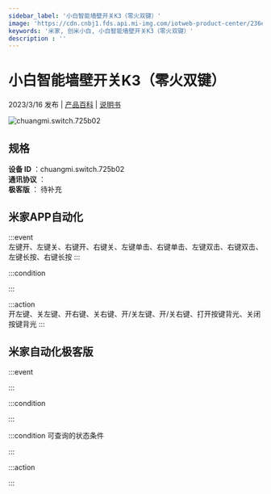 ```yaml
---
sidebar_label: '小白智能墙壁开关K3（零火双键）'
image: 'https://cdn.cnbj1.fds.api.mi-img.com/iotweb-product-center/236e243cb5d4047c327ff8668552710b_1665397729722.png?GalaxyAccessKeyId=AKVGLQWBOVIRQ3XLEW&Expires=9223372036854775807&Signature=xm+gA6gdWZNcQHj3pc2qrbLPrxQ='
keywords: '米家, 创米小白, 小白智能墙壁开关K3（零火双键）'
description : ''
---
```

# 小白智能墙壁开关K3（零火双键）

2023/3/16 发布 | [产品百科](https://home.mi.com/webapp/content/baike/product/index.html?model=chuangmi.switch.725b02/) | [说明书](https://home.mi.com/views/introduction.html?model=chuangmi.switch.725b02&region=cn)

![chuangmi.switch.725b02](https://cdn.cnbj1.fds.api.mi-img.com/iotweb-product-center/236e243cb5d4047c327ff8668552710b_1665397729722.png?GalaxyAccessKeyId=AKVGLQWBOVIRQ3XLEW&Expires=9223372036854775807&Signature=xm+gA6gdWZNcQHj3pc2qrbLPrxQ=)

## 规格  
> 
**设备 ID** ：chuangmi.switch.725b02  
**通讯协议** ：  
**极客版**  ： 待补充 


## 米家APP自动化  

:::event  
左键开、左键关、右键开、右键关、左键单击、右键单击、左键双击、右键双击、左键长按、右键长按
:::

:::condition  

:::

:::action   
开左键、关左键、开右键、关右键、开/关左键、开/关右键、打开按键背光、关闭按键背光
:::

## 米家自动化极客版  

:::event  

:::

:::condition  

:::

:::condition 可查询的状态条件  

:::

:::action  

:::

        
